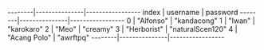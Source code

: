 



--------|---------------|-----------------
index	| username 		| password
--------|---------------|-----------------
0		| "Alfonso" 	| "kandacong"
1		| "Iwan" 		| "karokaro"
2		| "Meo" 		| "creamy"
3		| "Herborist" 	| "naturalScen120"
4		| "Acang Polo" 	| "awrftpq"
--------|---------------|-----------------
